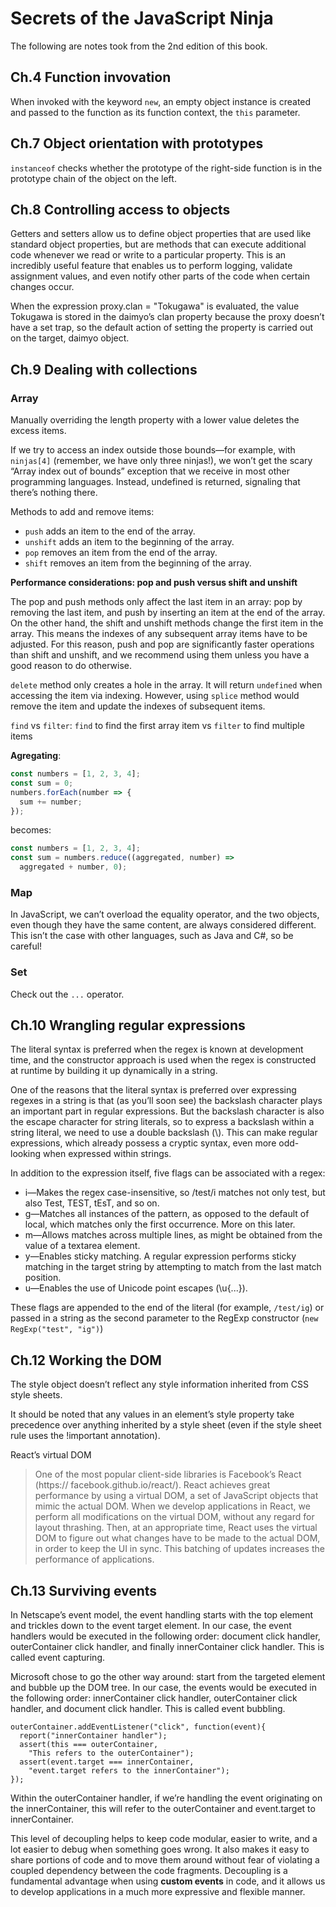 # Secrets of the JavaScript Ninja

The following are notes took from the 2nd edition of this book.

## Ch.4 Function invovation

When invoked with the keyword ```new```, an empty object instance is created and passed to the function as its function context, the ```this``` parameter.

## Ch.7 Object orientation with prototypes

```instanceof``` checks whether the prototype of the right-side function is in the prototype chain of the object on the left.

## Ch.8 Controlling access to objects

Getters and setters allow us to define object
properties that are used like standard object properties, but are methods that can execute
additional code whenever we read or write to a particular property. This is an
incredibly useful feature that enables us to perform logging, validate assignment values,
and even notify other parts of the code when certain changes occur.

When the expression proxy.clan = "Tokugawa" is evaluated, the value Tokugawa
is stored in the daimyo’s clan property because the proxy doesn’t have a
set trap, so the default action of setting the property is carried out on the target,
daimyo object.

## Ch.9 Dealing with collections

### Array

Manually overriding the length property with a lower value deletes the excess items.

If we try to access an index outside those bounds—for example, with ```ninjas[4]``` (remember,
we have only three ninjas!), we won’t get the scary “Array index out of bounds” exception
that we receive in most other programming languages. Instead, undefined is
returned, signaling that there’s nothing there.

Methods to add and remove items:
* ```push``` adds an item to the end of the array.
* ```unshift``` adds an item to the beginning of the array.
* ```pop``` removes an item from the end of the array.
* ```shift``` removes an item from the beginning of the array.

**Performance considerations: pop and push versus shift and unshift**

The pop and push methods only affect the last item in an array: pop by removing the
last item, and push by inserting an item at the end of the array. On the other hand,
the shift and unshift methods change the first item in the array. This means the
indexes of any subsequent array items have to be adjusted. For this reason, push
and pop are significantly faster operations than shift and unshift, and we recommend
using them unless you have a good reason to do otherwise.

```delete``` method only creates a hole in the array. It will return ```undefined``` when accessing the item via indexing. However, using ```splice``` method would remove the item and update the indexes of subsequent items.

```find``` vs ```filter```: ```find``` to find the first array item vs ```filter``` to find multiple items

**Agregating**:

```javascript
const numbers = [1, 2, 3, 4];
const sum = 0;
numbers.forEach(number => {
  sum += number;
});
```

becomes:

```javascript
const numbers = [1, 2, 3, 4];
const sum = numbers.reduce((aggregated, number) =>
  aggregated + number, 0);
```

### Map

In JavaScript, we can’t overload the equality operator, and the two objects,
even though they have the same content, are always considered different. This isn’t
the case with other languages, such as Java and C#, so be careful!

### Set

Check out the ```...``` operator.

## Ch.10 Wrangling regular expressions

The literal syntax is preferred when the regex is known at development
time, and the constructor approach is used when the regex is constructed at
runtime by building it up dynamically in a string.

One of the reasons that the literal syntax is preferred over expressing regexes in a
string is that (as you’ll soon see) the backslash character plays an important part in
regular expressions. But the backslash character is also the escape character for string
literals, so to express a backslash within a string literal, we need to use a double backslash
(\\). This can make regular expressions, which already possess a cryptic syntax,
even more odd-looking when expressed within strings.

In addition to the expression itself, five flags can be associated with a regex:

* i—Makes the regex case-insensitive, so /test/i matches not only test, but also
Test, TEST, tEsT, and so on.
* g—Matches all instances of the pattern, as opposed to the default of local, which
matches only the first occurrence. More on this later.
* m—Allows matches across multiple lines, as might be obtained from the value of
a textarea element.
* y—Enables sticky matching. A regular expression performs sticky matching in
the target string by attempting to match from the last match position.
* u—Enables the use of Unicode point escapes (\u{...}).

These flags are appended to the end of the literal (for example, ```/test/ig```) or passed
in a string as the second parameter to the RegExp constructor (```new RegExp("test",
"ig")```)

## Ch.12 Working the DOM

The style object doesn’t reflect any style information inherited from CSS style sheets.

It should be noted that any values in an element’s style property take precedence over
anything inherited by a style sheet (even if the style sheet rule uses the !important
annotation).

React’s virtual DOM
> One of the most popular client-side libraries is Facebook’s React (https://
facebook.github.io/react/). React achieves great performance by using a virtual
DOM, a set of JavaScript objects that mimic the actual DOM. When we develop
applications in React, we perform all modifications on the virtual DOM, without any
regard for layout thrashing. Then, at an appropriate time, React uses the virtual DOM
to figure out what changes have to be made to the actual DOM, in order to keep the
UI in sync. This batching of updates increases the performance of applications.

## Ch.13 Surviving events

In Netscape’s event model, the event handling starts with the top element and
trickles down to the event target element. In our case, the event handlers would be
executed in the following order: document click handler, outerContainer click handler,
and finally innerContainer click handler. This is called event capturing.

Microsoft chose to go the other way around: start from the targeted element and
bubble up the DOM tree. In our case, the events would be executed in the following
order: innerContainer click handler, outerContainer click handler, and document
click handler. This is called event bubbling.


```
outerContainer.addEventListener("click", function(event){
  report("innerContainer handler");
  assert(this === outerContainer,
    "This refers to the outerContainer");
  assert(event.target === innerContainer,
    "event.target refers to the innerContainer");
});
```
Within the outerContainer handler, if we’re handling the event originating on the
innerContainer, this will refer to the outerContainer and event.target to innerContainer.

This level of decoupling helps to keep code modular, easier to write, and a lot
easier to debug when something goes wrong. It also makes it easy to share portions
of code and to move them around without fear of violating a coupled dependency
between the code fragments. Decoupling is a fundamental advantage when using
**custom events** in code, and it allows us to develop applications in a much more
expressive and flexible manner.
